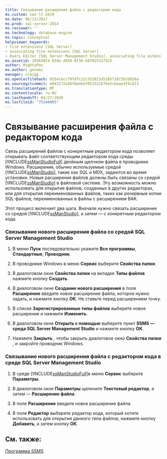 ```yaml
---
title: Связывание расширения файла с редактором кода
ms.custom: seo-lt-2019
ms.date: 06/13/2017
ms.prod: sql-server-2014
ms.reviewer: ''
ms.technology: database-engine
ms.topic: conceptual
helpviewer_keywords:
- file extensions [SQL Server]
- associating file extensions [SQL Server]
- Query Editor [SQL Server Management Studio], associating file extensions
ms.assetid: 193630f4-93de-4950-8f36-68702531f925
author: MightyPen
ms.author: genemi
manager: craigg
ms.openlocfilehash: 6554cbcc79fdfc22c552821d518571873b2d826a
ms.sourcegitcommit: e042272a38fb646df05152c676e5cbeae3f9cd13
ms.translationtype: MT
ms.contentlocale: ru-RU
ms.lasthandoff: 04/27/2020
ms.locfileid: "75244805"
---
```

# <a name="associate-file-extensions-to-a-code-editor"></a>Связывание расширения файла с редактором кода
  Связь расширений файлов с конкретным редактором кода позволяет открывать файл соответствующим редактором кода среды [!INCLUDE[ssManStudioFull](../../includes/ssmanstudiofull-md.md)] двойным щелчком файла в проводнике Windows. Расширения, обычно используемые средой [!INCLUDE[ssManStudio](../../includes/ssmanstudio-md.md)], такие как SQL и MDX, задаются во время установки. Новые расширения файлов должны быть связаны со средой [!INCLUDE[ssManStudio](../../includes/ssmanstudio-md.md)] в файловой системе. Эту возможность можно использовать для открытия файлов, созданных в других редакторах, или для открытия переименованных файлов, таких как резервные копии SQL-файлов, переименованных в файлы с расширением BAK.  
  
 Этот процесс включает два шага. Вначале нужно связать расширение со средой [!INCLUDE[ssManStudio](../../includes/ssmanstudio-md.md)], а затем — с конкретным редактором кода.  
  
### <a name="to-associate-a-new-file-extension-with-sql-server-management-studio"></a>Связывание нового расширения файла со средой SQL Server Management Studio  
  
1.  В меню **Пуск** последовательно укажите **Все программы**, **Стандартные**, **Проводник**.  
  
2.  В проводнике Windows в меню **Сервис** выберите **Свойства папки**.  
  
3.  В диалоговом окне **Свойства папки** на вкладке **Типы файлов** нажмите кнопку **Создать**.  
  
4.  В диалоговом окне **Создание нового расширения** в поле **Расширение** введите новое расширение файла, которое нужно задать, и нажмите кнопку **ОК**. Не ставьте перед расширением точку.  
  
5.  В списке **Зарегистрированные типы файлов** выберите новое расширение и нажмите **Изменить**.  
  
6.  В диалоговом окне **Открыть с помощью** выберите пункт **SSMS — среда SQL Server Management Studio** и нажмите кнопку **ОК**.  
  
7.  Нажмите **Закрыть** , чтобы закрыть диалоговое окно **Свойства папки** , и закройте проводник Windows.  
  
### <a name="to-associate-a-new-file-extension-with-a-code-editor-in-sql-server-management-studio"></a>Связывание нового расширения файла с редактором кода в среде SQL Server Management Studio  
  
1.  В среде [!INCLUDE[ssManStudioFull](../../includes/ssmanstudiofull-md.md)]в меню **Сервис** выберите **Параметры**.  
  
2.  В диалоговом окне **Параметры** щелкните **Текстовый редактор**, а затем — **Расширение файла**.  
  
3.  В поле **Расширение** введите новое расширение файла.  
  
4.  В поле **Редактор** выберите редактор кода, который хотите использовать для открытия данного типа файлов, нажмите кнопку **Добавить**, а затем кнопку **ОК**.  
  
## <a name="see-also"></a>См. также:  
 [Программа SSMS](../../ssms/ssms-utility.md)  
  
  
